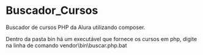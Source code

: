 # Buscador_Cursos
Buscador de cursos PHP da Alura utilizando composer.

Dentro da pasta bin há um executável que fornece os cursos em php, digite na linha de comando vendor\bin\buscar.php.bat

